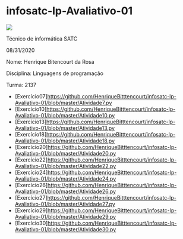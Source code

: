 # infosatc-lp-Avaliativo-01
![](https://www1.satc.edu.br/portais/acesso/public/assets/img/logoSatc.png) <p>
Técnico de informática SATC <p> 
08/31/2020 <p>
Nome: Henrique Bitencourt da Rosa <p>
Disciplina: Linguagens de programação <p>
Turma: 2137 <p>
- [Exercício07]https://github.com/HenriqueBitttencourt/infosatc-lp-Avaliativo-01/blob/master/Atividade7.py
- [Exercício10]https://github.com/HenriqueBitttencourt/infosatc-lp-Avaliativo-01/blob/master/Atividade10.py
- [Exercício13]https://github.com/HenriqueBitttencourt/infosatc-lp-Avaliativo-01/blob/master/Atividade13.py
- [Exercício18]https://github.com/HenriqueBitttencourt/infosatc-lp-Avaliativo-01/blob/master/Atividade18.py
- [Exercício20]https://github.com/HenriqueBitttencourt/infosatc-lp-Avaliativo-01/blob/master/Atividade20.py
- [Exercício22]https://github.com/HenriqueBitttencourt/infosatc-lp-Avaliativo-01/blob/master/Atividade22.py
- [Exercício24]https://github.com/HenriqueBitttencourt/infosatc-lp-Avaliativo-01/blob/master/Atividade24.py
- [Exercício26]https://github.com/HenriqueBitttencourt/infosatc-lp-Avaliativo-01/blob/master/Atividade26.py
- [Exercício27]https://github.com/HenriqueBitttencourt/infosatc-lp-Avaliativo-01/blob/master/Atividade27.py
- [Exercício29]https://github.com/HenriqueBitttencourt/infosatc-lp-Avaliativo-01/blob/master/Atividade29.py
- [Exercício30]https://github.com/HenriqueBitttencourt/infosatc-lp-Avaliativo-01/blob/master/Atividade30.py

